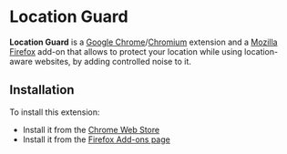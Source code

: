 # Location Guard

**Location Guard** is a [Google Chrome](https://www.google.com/chrome)/[Chromium](http://www.chromium.org/) extension 
and a [Mozilla Firefox](https://www.mozilla.org/en-US/firefox/) add-on that
allows to protect your location while using location-aware websites, by adding controlled noise to it.

## Installation

To install this extension:

* Install it from the [Chrome Web Store](https://chrome.google.com/webstore/detail/location-guard/cfohepagpmnodfdmjliccbbigdkfcgia)
* Install it from the [Firefox Add-ons page](https://addons.mozilla.org/en-US/firefox/addon/location-guard/)

